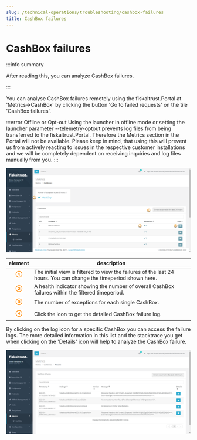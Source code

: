 ```yaml
---
slug: /technical-operations/troubleshooting/cashbox-failures
title: CashBox failures
---
```

# CashBox failures

:::info summary

After reading this, you can analyze CashBox failures.

:::

You can analyse CashBox failures remotely using the fiskaltrust.Portal at 'Metrics->CashBox' by clicking the button 'Go to failed requests' on the tile 'CashBox failures'.

:::error Offline or Opt-out
Using the launcher in offline mode or setting the launcher parameter --telemetry-optout prevents log files from being transferred to the fiskaltrust.Portal. Therefore the Metrics section in the Portal will not be available.
Please keep in mind, that using this will prevent us from actively reacting to issues in the respective customer installations and we will be completely dependent on receiving inquiries and log files manually from you.
:::

![CashBox Failures ](./images/cashbox-failures.png)

| element | description                                                                                                                |
|:----------------------:|-------------------------------------------------------------------------------------------------------------------------------------|
|![Number 1](../../images/numbers/circle-1o.png) |The initial view is filtered to view the failures of the last 24 hours. You can change the timeperiod shown here.  |
|![Number 2](../../images/numbers/circle-2o.png) |A health indicator showing the number of overall CashBox failures within the filtered timeperiod. |
|![Number 3](../../images/numbers/circle-3o.png) |The number of exceptions for each single CashBox. |
|![Number 4](../../images/numbers/circle-4o.png) |Click the icon to get the detailed CashBox failure log. |

By clicking on the log icon for a specific CashBox you can access the failure logs. The more detailed information in this list and the stacktrace you get when clicking on the 'Details' icon will help to analyze the CashBox failure.

![CashBox Failure Log ](./images/cashbox-failure-log.png)
